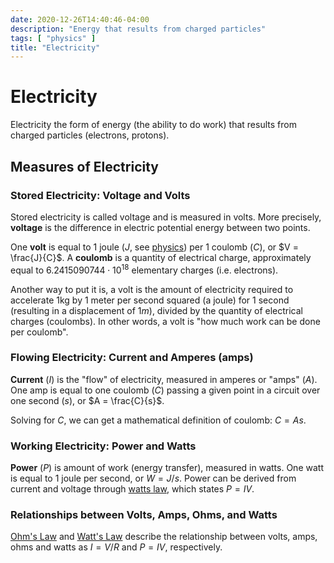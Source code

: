 ```yaml
---
date: 2020-12-26T14:40:46-04:00
description: "Energy that results from charged particles"
tags: [ "physics" ]
title: "Electricity"
---
```


# Electricity

Electricity the form of energy (the ability to do work) that results from charged particles (electrons, protons).

## Measures of Electricity

### Stored Electricity: Voltage and Volts

Stored electricity is called voltage and is measured in volts. More precisely, **voltage** is the difference in electric potential energy between two points.

One **volt** is equal to 1 joule ($J$, see [physics](physics.md)) per 1 coulomb ($C$), or $V = \frac{J}{C}$. A **coulomb** is a quantity of electrical charge, approximately equal to $6.2415090744 \cdot 10^{18}$ elementary charges (i.e. electrons).

Another way to put it is, a volt is the amount of electricity required to accelerate 1kg by 1 meter per second squared (a joule) for 1 second (resulting in a displacement of $1m$), divided by the quantity of electrical charges (coulombs). In other words, a volt is "how much work can be done per coulomb". 

### Flowing Electricity: Current and Amperes (amps)

**Current** ($I$) is the "flow" of electricity, measured in amperes or "amps" ($A$). One amp is equal to one coulomb ($C$) passing a given point in a circuit over one second ($s$), or $A = \frac{C}{s}$.

Solving for $C$, we can get a mathematical definition of coulomb: $C=As$.

### Working Electricity: Power and Watts

**Power** ($P$) is amount of work (energy transfer), measured in watts. One watt is equal to 1 joule per second, or $W=J/s$. Power can be derived from current and voltage through [watts law](watts-law.md), which states $P=IV$.

### Relationships between Volts, Amps, Ohms, and Watts

[Ohm's Law](ohms-law.md) and [Watt's Law](watts-law.md) describe the relationship between volts, amps, ohms and watts as $I = V/R$ and $P=IV$, respectively.
